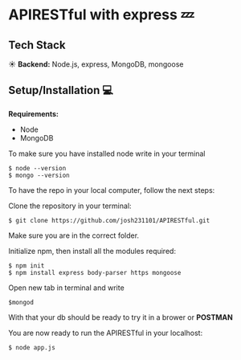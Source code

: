 # APIRESTful with express :zzz:

## Tech Stack

:sunny: **Backend:** Node.js, express, MongoDB, mongoose


## Setup/Installation :computer:
**Requirements:**
- Node<br>
- MongoDB

To make sure you have installed node write in your terminal <br>

```
$ node --version
$ mongo --version
```

To have the repo in your local computer, follow the next steps: <br>

Clone the repository in your terminal: <br>
```
$ git clone https://github.com/josh231101/APIRESTful.git
```

Make sure you are in the correct folder. <br>

Initialize npm, then install all the modules required:<br>

```
$ npm init
$ npm install express body-parser https mongoose
```
Open new tab in terminal and write
```
$mongod
```
With that your db should be ready to try it in a brower or **POSTMAN**

You are now ready to run the APIRESTful in your localhost:<br>

```
$ node app.js
```
